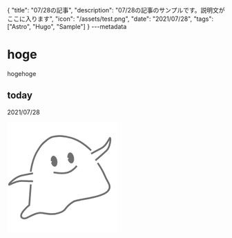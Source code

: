 {
  "title": "07/28の記事",
  "description": "07/28の記事のサンプルです。説明文がここに入ります",
  "icon": "/assets/test.png",
  "date": "2021/07/28",
  "tags": ["Astro", "Hugo", "Sample"]
}
---metadata

# hoge
hogehoge

## today
2021/07/28

![img](/assets/test.png)